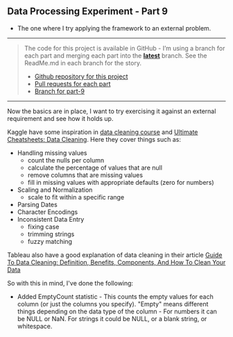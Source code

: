 Data Processing Experiment - Part 9
---
- The one where I try applying the framework to an external problem.

---

> The code for this project is available in GitHub - I’m using a branch for each part and merging each part into the **[latest](https://github.com/prule/data-processing-experiment/tree/latest)** branch. See the ReadMe.md in each branch for the story.
>
> - [Github repository for this project](https://github.com/prule/data-processing-experiment/)
> - [Pull requests for each part](https://github.com/prule/data-processing-experiment/pulls?q=is%3Apr+is%3Aclosed) 
> - [Branch for part-9](https://github.com/prule/data-processing-experiment/tree/part-9)

---

Now the basics are in place, I want to try exercising it against an external requirement and see how it holds up.

Kaggle have some inspiration in [data cleaning course](https://www.kaggle.com/learn/data-cleaning) and [Ultimate Cheatsheets: Data Cleaning](https://www.kaggle.com/code/vivovinco/ultimate-cheatsheets-data-cleaning). Here they cover things such as:
- Handling missing values
  - count the nulls per column
  - calculate the percentage of values that are null
  - remove columns that are missing values
  - fill in missing values with appropriate defaults (zero for numbers)
- Scaling and Normalization
  - scale to fit within a specific range
- Parsing Dates
- Character Encodings
- Inconsistent Data Entry
  - fixing case
  - trimming strings
  - fuzzy matching

Tableau also have a good explanation of data cleaning in their article [Guide To Data Cleaning: Definition, Benefits, Components, And How To Clean Your Data](https://www.tableau.com/learn/articles/what-is-data-cleaning)

So with this in mind, I've done the following:

- Added EmptyCount statistic - This counts the empty values for each column (or just the columns you specify). "Empty" means different things depending on the data type of the column - For numbers it can be NULL or NaN. For strings it could be NULL, or a blank string, or whitespace.  